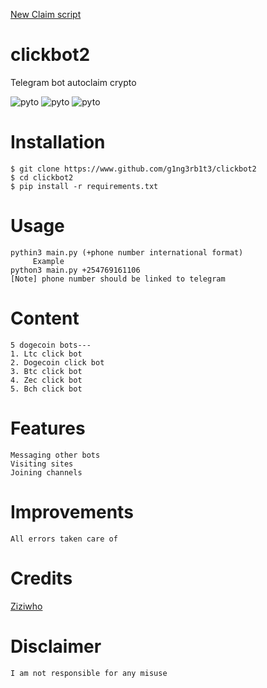 [New Claim script](https://www.github.com/g1ng3rb1t3/Dogeclick_channeljoin_bot)

# clickbot2
Telegram bot autoclaim crypto
<P align="left">
  <a><img title="pyto"src="https://img.shields.io/badge/90%25-Python-yellowgreen"></a>
  <a><img title="pyto"src="https://img.shields.io/badge/5%25-knowledge-redblack"></a>
<a><img title="pyto"src="https://img.shields.io/badge/5%25-your support-yellowgreen"></a>
</p>

# Installation
```
$ git clone https://www.github.com/g1ng3rb1t3/clickbot2
$ cd clickbot2
$ pip install -r requirements.txt

```
# Usage
```
pythin3 main.py (+phone number international format)
     Example
python3 main.py +254769161106
[Note] phone number should be linked to telegram
```
# Content
```
5 dogecoin bots---
1. Ltc click bot
2. Dogecoin click bot
3. Btc click bot
4. Zec click bot
5. Bch click bot
```
# Features
```
Messaging other bots
Visiting sites
Joining channels
```
# Improvements
```
All errors taken care of
```
# Credits

[Ziziwho](https://www.github.com/ziziwho)

# Disclaimer
```
I am not responsible for any misuse
```
